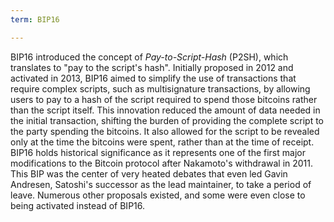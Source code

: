 ```yaml
---
term: BIP16

---
```

BIP16 introduced the concept of *Pay-to-Script-Hash* (P2SH), which translates to "pay to the script's hash". Initially proposed in 2012 and activated in 2013, BIP16 aimed to simplify the use of transactions that require complex scripts, such as multisignature transactions, by allowing users to pay to a hash of the script required to spend those bitcoins rather than the script itself. This innovation reduced the amount of data needed in the initial transaction, shifting the burden of providing the complete script to the party spending the bitcoins. It also allowed for the script to be revealed only at the time the bitcoins were spent, rather than at the time of receipt. BIP16 holds historical significance as it represents one of the first major modifications to the Bitcoin protocol after Nakamoto's withdrawal in 2011. This BIP was the center of very heated debates that even led Gavin Andresen, Satoshi's successor as the lead maintainer, to take a period of leave. Numerous other proposals existed, and some were even close to being activated instead of BIP16.